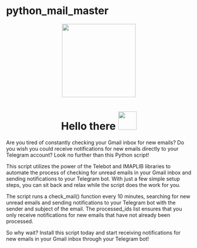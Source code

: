 # python_mail_master

<div id="header" align="center">
  <img src="https://media3.giphy.com/media/EuMes40JZirYe18nYY/giphy.gif?cid=ecf05e4773cmrzt30k51pe6cd7uext3k8zixtnxmvu0sh7q2&rid=giphy.gif&ct=s" width="200"/>
</div>
<div id="badges" align="center">
<h1>
 Hello there
  <img src="https://media.tenor.com/znmQl_Of2AAAAAAi/pepe-jedi-pablojedi.gif" width="50px"/>
</h1>
</div>

Are you tired of constantly checking your Gmail inbox for new emails? Do you wish you could receive notifications for new emails directly to your Telegram account? Look no further than this Python script!

This script utilizes the power of the Telebot and IMAPLIB libraries to automate the process of checking for unread emails in your Gmail inbox and sending notifications to your Telegram bot. With just a few simple setup steps, you can sit back and relax while the script does the work for you.

The script runs a check_mail() function every 10 minutes, searching for new unread emails and sending notifications to your Telegram bot with the sender and subject of the email. The processed_ids list ensures that you only receive notifications for new emails that have not already been processed.

So why wait? Install this script today and start receiving notifications for new emails in your Gmail inbox through your Telegram bot!
